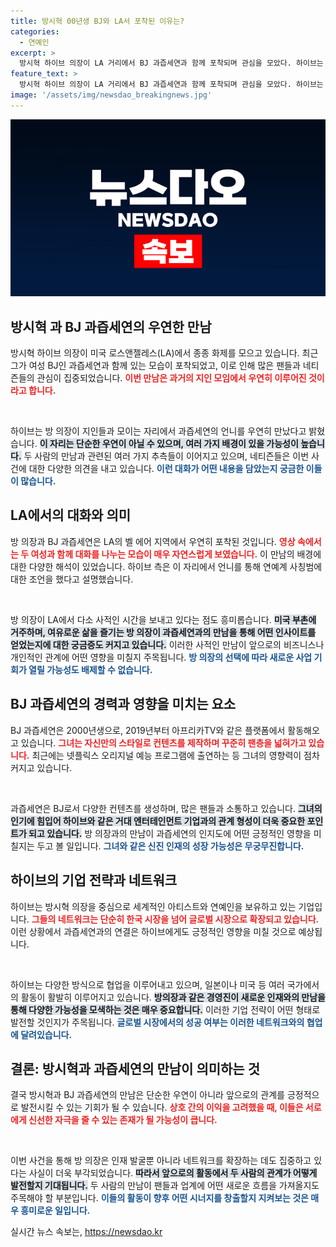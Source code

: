 ```yaml
---
title: 방시혁 00년생 BJ와 LA서 포착된 이유는?
categories:
  - 연예인
excerpt: >
  방시혁 하이브 의장이 LA 거리에서 BJ 과즙세연과 함께 포착되며 관심을 모았다. 하이브는 우연한 만남과 지인 안내에 대한 해명을 공개, 온라인상에선 다양한 추측이 난무하고 있다. 이 사건의 진실은?
feature_text: >
  방시혁 하이브 의장이 LA 거리에서 BJ 과즙세연과 함께 포착되며 관심을 모았다. 하이브는 우연한 만남과 지인 안내에 대한 해명을 공개, 온라인상에선 다양한 추측이 난무하고 있다. 이 사건의 진실은?
image: '/assets/img/newsdao_breakingnews.jpg'
---
```


<p><img src="/assets/img/newsdao_breakingnews.jpg" alt="bookingtag 속보" /></p>

<h2 data-ke-size="size26">방시혁 과 BJ 과즙세연의 우연한 만남</h2>

<p>방시혁 하이브 의장이 미국 로스앤젤레스(LA)에서 종종 화제를 모으고 있습니다. 최근 그가 여성 BJ인 과즙세연과 함께 있는 모습이 포착되었고, 이로 인해 많은 팬들과 네티즌들의 관심이 집중되었습니다. <b><span style="color: #ee2323;">이번 만남은 과거의 지인 모임에서 우연히 이루어진 것이라고 합니다.</span></b> </p>

<p data-ke-size="size16">&nbsp;</p>

<p>하이브는 방 의장이 지인들과 모이는 자리에서 과즙세연의 언니를 우연히 만났다고 밝혔습니다. <b><span style="background-color: #21538527;">이 자리는 단순한 우연이 아닐 수 있으며, 여러 가지 배경이 있을 가능성이 높습니다.</span></b> 두 사람의 만남과 관련된 여러 가지 추측들이 이어지고 있으며, 네티즌들은 이번 사건에 대한 다양한 의견을 내고 있습니다. <b><span style="color: #1a5490;">이런 대화가 어떤 내용을 담았는지 궁금한 이들이 많습니다.</span></b></p>

<h2 data-ke-size="size26">LA에서의 대화와 의미</h2>

<p>방 의장과 BJ 과즙세연은 LA의 벨 에어 지역에서 우연히 포착된 것입니다. <b><span style="color: #ee2323;">영상 속에서는 두 여성과 함께 대화를 나누는 모습이 매우 자연스럽게 보였습니다.</span></b> 이 만남의 배경에 대한 다양한 해석이 있었습니다. 하이브 측은 이 자리에서 언니를 통해 연예계 사칭범에 대한 조언을 했다고 설명했습니다. </p>

<p data-ke-size="size16">&nbsp;</p>

<p>방 의장이 LA에서 다소 사적인 시간을 보내고 있다는 점도 흥미롭습니다. <b><span style="background-color: #21538527;">미국 부촌에 거주하며, 여유로운 삶을 즐기는 방 의장이 과즙세연과의 만남을 통해 어떤 인사이트를 얻었는지에 대한 궁금증도 커지고 있습니다.</span></b> 이러한 사적인 만남이 앞으로의 비즈니스나 개인적인 관계에 어떤 영향을 미칠지 주목됩니다. <b><span style="color: #1a5490;">방 의장의 선택에 따라 새로운 사업 기회가 열릴 가능성도 배제할 수 없습니다.</span></b></p>

<h2 data-ke-size="size26">BJ 과즙세연의 경력과 영향을 미치는 요소</h2>

<p>BJ 과즙세연은 2000년생으로, 2019년부터 아프리카TV와 같은 플랫폼에서 활동해오고 있습니다. <b><span style="color: #ee2323;">그녀는 자신만의 스타일로 컨텐츠를 제작하며 꾸준히 팬층을 넓혀가고 있습니다.</span></b> 최근에는 넷플릭스 오리지널 예능 프로그램에 출연하는 등 그녀의 영향력이 점차 커지고 있습니다.</p>

<p data-ke-size="size16">&nbsp;</p>

<p>과즙세연은 BJ로서 다양한 컨텐츠를 생성하며, 많은 팬들과 소통하고 있습니다. <b><span style="background-color: #21538527;">그녀의 인기에 힘입어 하이브와 같은 거대 엔터테인먼트 기업과의 관계 형성이 더욱 중요한 포인트가 되고 있습니다.</span></b> 방 의장과의 만남이 과즙세연의 인지도에 어떤 긍정적인 영향을 미칠지는 두고 볼 일입니다. <b><span style="color: #1a5490;">그녀와 같은 신진 인재의 성장 가능성은 무궁무진합니다.</span></b></p>

<h2 data-ke-size="size26">하이브의 기업 전략과 네트워크</h2>

<p>하이브는 방시혁 의장을 중심으로 세계적인 아티스트와 연예인을 보유하고 있는 기업입니다. <b><span style="color: #ee2323;">그들의 네트워크는 단순히 한국 시장을 넘어 글로벌 시장으로 확장되고 있습니다.</span></b> 이런 상황에서 과즙세연과의 연결은 하이브에게도 긍정적인 영향을 미칠 것으로 예상됩니다. </p>

<p data-ke-size="size16">&nbsp;</p>

<p>하이브는 다양한 방식으로 협업을 이루어내고 있으며, 일본이나 미국 등 여러 국가에서의 활동이 활발히 이루어지고 있습니다. <b><span style="background-color: #21538527;">방의장과 같은 경영진이 새로운 인재와의 만남을 통해 다양한 가능성을 모색하는 것은 매우 중요합니다.</span></b> 이러한 기업 전략이 어떤 형태로 발전할 것인지가 주목됩니다. <b><span style="color: #1a5490;">글로벌 시장에서의 성공 여부는 이러한 네트워크와의 협업에 달려있습니다.</span></b></p>

<h2 data-ke-size="size26">결론: 방시혁과 과즙세연의 만남이 의미하는 것</h2>

<p>결국 방시혁과 BJ 과즙세연의 만남은 단순한 우연이 아니라 앞으로의 관계를 긍정적으로 발전시킬 수 있는 기회가 될 수 있습니다. <b><span style="color: #ee2323;">상호 간의 이익을 고려했을 때, 이들은 서로에게 신선한 자극을 줄 수 있는 존재가 될 가능성이 큽니다.</span></b></p>

<p data-ke-size="size16">&nbsp;</p>

<p>이번 사건을 통해 방 의장은 인재 발굴뿐 아니라 네트워크를 확장하는 데도 집중하고 있다는 사실이 더욱 부각되었습니다. <b><span style="background-color: #21538527;">따라서 앞으로의 활동에서 두 사람의 관계가 어떻게 발전할지 기대됩니다.</span></b> 두 사람의 만남이 팬들과 업계에 어떤 새로운 흐름을 가져올지도 주목해야 할 부분입니다. <b><span style="color: #1a5490;">이들의 활동이 향후 어떤 시너지를 창출할지 지켜보는 것은 매우 흥미로운 일입니다.</span></b></p>
실시간 뉴스 속보는, <a href="https://newsdao.kr" rel="dofollow">https://newsdao.kr</a>


